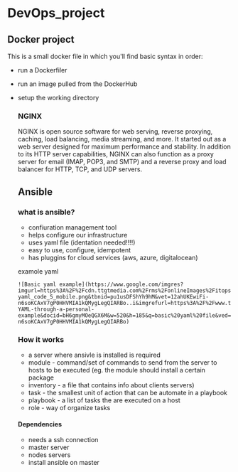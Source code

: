 # DevOps_project


## Docker project

This is a small docker file in which you'll find basic syntax in order:
* run a Dockerfiler
* run an image pulled from the DockerHub
* setup the working directory

  ### NGINX
  NGINX is open source software for web serving, reverse proxying, caching, load balancing, media streaming, and more. It started out as a web server designed for maximum performance and stability. In addition to its HTTP server capabilities, NGINX can also function as a proxy server for email (IMAP, POP3, and SMTP) and a reverse proxy and load balancer for HTTP, TCP, and UDP servers.


  ## Ansible
  ### what is ansible?
  * confiuration management tool
  * helps configure our infrastructure
  * uses yaml file (identation needed!!!!)
  * easy to use, configure, idempotent
  * has pluggins for cloud services (aws, azure, digitalocean)


  examole yaml
  
      ![Basic yaml example](https://www.google.com/imgres?imgurl=https%3A%2F%2Fcdn.ttgtmedia.com%2Frms%2FonlineImages%2Fitops-yaml_code_5_mobile.png&tbnid=pu1usDFShYh9hM&vet=12ahUKEwiFi-n6soKCAxV7gP0HHVMIA1kQMygLegQIARBo..i&imgrefurl=https%3A%2F%2Fwww.techtarget.com%2Fsearchitoperations%2Ftip%2FLearn-YAML-through-a-personal-example&docid=bH6gmyMOeQGX6M&w=520&h=185&q=basic%20yaml%20file&ved=2ahUKEwiFi-n6soKCAxV7gP0HHVMIA1kQMygLegQIARBo)

  ### How it works

    * a server where ansivle is installed is required
    * module - command/set of commands to send from the server to hosts to be executed (eg. the module should install a certain package
    * inventory - a file that contains info about clients servers)
    * task - the smallest unit of action that can be automate in a playbook
    * playbook - a list of tasks the are executed on a host
    * role - way of organize tasks

  #### Dependencies
  
    * needs a ssh connection
    * master server
    * nodes servers
    * install ansible on master 























